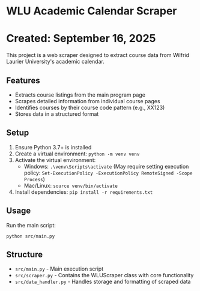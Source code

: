 # WLU Academic Calendar Scraper
# Created: September 16, 2025

This project is a web scraper designed to extract course data from Wilfrid Laurier University's academic calendar.

## Features
- Extracts course listings from the main program page
- Scrapes detailed information from individual course pages
- Identifies courses by their course code pattern (e.g., XX123)
- Stores data in a structured format

## Setup
1. Ensure Python 3.7+ is installed
2. Create a virtual environment: `python -m venv venv`
3. Activate the virtual environment:
   - Windows: `.\venv\Scripts\activate` (May require setting execution policy: `Set-ExecutionPolicy -ExecutionPolicy RemoteSigned -Scope Process`)
   - Mac/Linux: `source venv/bin/activate`
4. Install dependencies: `pip install -r requirements.txt`

## Usage
Run the main script:
```
python src/main.py
```

## Structure
- `src/main.py` - Main execution script
- `src/scraper.py` - Contains the WLUScraper class with core functionality
- `src/data_handler.py` - Handles storage and formatting of scraped data